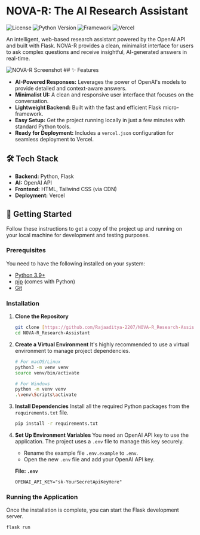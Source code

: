 # NOVA-R: The AI Research Assistant

![License](https://img.shields.io/badge/license-MIT-blue.svg)
![Python Version](https://img.shields.io/badge/python-3.9%2B-brightgreen)
![Framework](https://img.shields.io/badge/Flask-2.3-orange)
![Vercel](https://therealsujitk-vercel-badge.vercel.app/?app=nova-r-research-assistant)

An intelligent, web-based research assistant powered by the OpenAI API and built with Flask. NOVA-R provides a clean, minimalist interface for users to ask complex questions and receive insightful, AI-generated answers in real-time.

![NOVA-R Screenshot](<img width="1919" height="925" alt="image" src="https://github.com/user-attachments/assets/fbbdcee6-8c9c-479a-ac51-e298a9c10ea0" />) ## ✨ Features

-   **AI-Powered Responses:** Leverages the power of OpenAI's models to provide detailed and context-aware answers.
-   **Minimalist UI:** A clean and responsive user interface that focuses on the conversation.
-   **Lightweight Backend:** Built with the fast and efficient Flask micro-framework.
-   **Easy Setup:** Get the project running locally in just a few minutes with standard Python tools.
-   **Ready for Deployment:** Includes a `vercel.json` configuration for seamless deployment to Vercel.

## 🛠️ Tech Stack

-   **Backend:** Python, Flask
-   **AI:** OpenAI API
-   **Frontend:** HTML, Tailwind CSS (via CDN)
-   **Deployment:** Vercel

## 🚀 Getting Started

Follow these instructions to get a copy of the project up and running on your local machine for development and testing purposes.

### Prerequisites

You need to have the following installed on your system:
-   [Python 3.9+](https://www.python.org/downloads/)
-   [pip](https://pip.pypa.io/en/stable/installation/) (comes with Python)
-   [Git](https://git-scm.com/)

### Installation

1.  **Clone the Repository**
    ```bash
    git clone [https://github.com/Rajaaditya-2207/NOVA-R_Research-Assistant.git](https://github.com/Rajaaditya-2207/NOVA-R_Research-Assistant.git)
    cd NOVA-R_Research-Assistant
    ```

2.  **Create a Virtual Environment**
    It's highly recommended to use a virtual environment to manage project dependencies.
    ```bash
    # For macOS/Linux
    python3 -m venv venv
    source venv/bin/activate

    # For Windows
    python -m venv venv
    .\venv\Scripts\activate
    ```

3.  **Install Dependencies**
    Install all the required Python packages from the `requirements.txt` file.
    ```bash
    pip install -r requirements.txt
    ```

4.  **Set Up Environment Variables**
    You need an OpenAI API key to use the application. The project uses a `.env` file to manage this key securely.
    -   Rename the example file `.env.example` to `.env`.
    -   Open the new `.env` file and add your OpenAI API key.

    **File: `.env`**
    ```
    OPENAI_API_KEY="sk-YourSecretApiKeyHere"
    ```

### Running the Application

Once the installation is complete, you can start the Flask development server.

```bash
flask run
